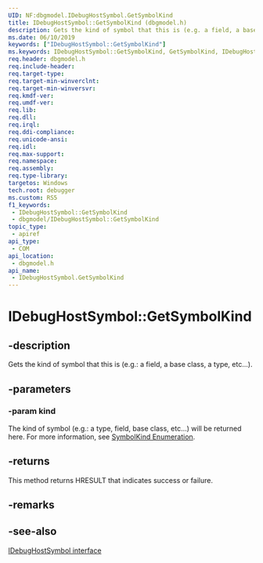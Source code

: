 ```yaml
---
UID: NF:dbgmodel.IDebugHostSymbol.GetSymbolKind
title: IDebugHostSymbol::GetSymbolKind (dbgmodel.h)
description: Gets the kind of symbol that this is (e.g. a field, a base class, a type, etc...).
ms.date: 06/10/2019
keywords: ["IDebugHostSymbol::GetSymbolKind"]
ms.keywords: IDebugHostSymbol::GetSymbolKind, GetSymbolKind, IDebugHostSymbol.GetSymbolKind, IDebugHostSymbol::GetSymbolKind, IDebugHostSymbol.GetSymbolKind
req.header: dbgmodel.h
req.include-header: 
req.target-type: 
req.target-min-winverclnt: 
req.target-min-winversvr: 
req.kmdf-ver: 
req.umdf-ver: 
req.lib: 
req.dll: 
req.irql: 
req.ddi-compliance: 
req.unicode-ansi: 
req.idl: 
req.max-support: 
req.namespace: 
req.assembly: 
req.type-library: 
targetos: Windows
tech.root: debugger
ms.custom: RS5
f1_keywords:
 - IDebugHostSymbol::GetSymbolKind
 - dbgmodel/IDebugHostSymbol::GetSymbolKind
topic_type:
 - apiref
api_type:
 - COM
api_location:
 - dbgmodel.h
api_name:
 - IDebugHostSymbol.GetSymbolKind
---
```


# IDebugHostSymbol::GetSymbolKind


## -description

Gets the kind of symbol that this is (e.g.: a field, a base class, a type, etc...).

## -parameters

### -param kind

The kind of symbol (e.g.: a type, field, base class, etc…) will be returned here. For more information, see [SymbolKind Enumeration](ne-dbgmodel-symbolkind.md).

## -returns

This method returns HRESULT that indicates success or failure.

## -remarks

## -see-also

[IDebugHostSymbol interface](nn-dbgmodel-idebughostsymbol.md)

